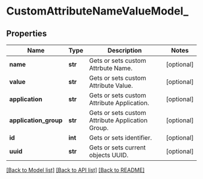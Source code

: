 # CustomAttributeNameValueModel_

## Properties
Name | Type | Description | Notes
------------ | ------------- | ------------- | -------------
**name** | **str** | Gets or sets custom Attrbute Name. | [optional] 
**value** | **str** | Gets or sets custom Attribute Value. | [optional] 
**application** | **str** | Gets or sets custom Attribute Application. | [optional] 
**application_group** | **str** | Gets or sets custom Attribute Application Group. | [optional] 
**id** | **int** | Gets or sets identifier. | [optional] 
**uuid** | **str** | Gets or sets current objects UUID. | [optional] 

[[Back to Model list]](../README.md#documentation-for-models) [[Back to API list]](../README.md#documentation-for-api-endpoints) [[Back to README]](../README.md)


